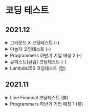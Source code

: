 # 코딩 테스트


## 2021.12

<details>
  <summary>그라운드 X 코딩테스트 (-)</summary>
  <p>
    에서 진행<br/>
    Leetcode 수준<br/>
  </p>
</details>

<details>
  <summary>야놀자 코딩테스트 (-)</summary>
  <p>
    Codility에서 진행<br/>
    Leetcode 수준<br/>
    Codility는 또 무슨 사이트지라는 생각 함.
  </p>
</details>

<details>
  <summary>Programmers 하반기 기업 매칭 2 (-)</summary>
  <p>
    프로그래머스에서 진행<br/>
    Leetcode Medium ~ Hard 수준<br/>
    여전히 어려웠지만 이전보다는 좀 더 잘 풀리는 느낌.<br/>
    3 문제 중 1번 풀고 2번은 거의 다 풀었는데 시간 부족. 3번은 손도 못댐. 다른사람들은 2번을 금방 풀고 1번 헤매던데 난 왜 ..<br/>
    근데 시험 도중에 누가 어떤 문제 얼마만에 풀었는지 알려줘서 당황스러웠음. 1천명 중 시험종료 때 200등 언저리였던거로 기억 <br/>
    한 문제 풀고 200등이라니
  </p>
</details>

<details>
  <summary>큐피스트(글램) 코딩테스트 (-)</summary>
  <p>
    HackerRanks에서 진행<br/>
    Leetcode Easy 수준<br/>
    코딩 테스트가 너무 쉬웠음. 특히 TestCase 통과 여부를 다 알려줘버려서 놓친 Edge case도 찾게 해줌.
  </p>
</details>

<details>
  <summary>Lambda256 코딩테스트 (합)</summary>
  <p>
    구름(Goorm)에서 진행<br/>
    Leetcode Medium 수준<br/>
    구름 IDE가 넘 구린거 같음. 관련사인가? 굳이 왜 쓰는지 의문. 코딩 테스트 문제도 쉬웠음.<br/>
    코딩 테스트 통과 결과보다 과정을 본다고 하는데 정말 그럴까도 궁금함..
  </p>
</details>

## 2021.11 

<details>
  <summary>Line Financal 코딩테스트 (불)</summary>
  <p>
    프로그래머스에서 진행<br/>
    Leetcode Medium 수준<br/>
    문제 다 풀고 주어진 TC는 다 통과했는데 Edge Case를 다 놓친 듯.<br/>
    당연히 붙을 줄 알았는데 불합결과 보고 놀랐음.
  </p>
</details>

<details>
  <summary>Programmers 하반기 기업 매칭 1 (불)</summary>
  <p>
    프로그래머스에서 진행<br/>
    Leetcode Medium ~ Hard 수준<br/>
    4개 중 2개 풀 다 끝남. 어려움. 카카오 블라인드 코딩테스트 보단 쉬움.<br/>
  </p>
</details>
